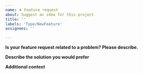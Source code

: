 ```yaml
---
name: ➕ Feature request
about: Suggest an idea for this project
title: ''
labels: 'Type/NewFeature'
assignees: ''

---
```


**Is your feature request related to a problem? Please describe.**
<!-- A clear and concise description of what the problem is. e.g., I would like to have[...] -->

**Describe the solution you would prefer**
<!-- A clear and concise description of the expected behavior. -->

**Additional context**
<!-- Add any other context or screenshots about the feature request here. -->
